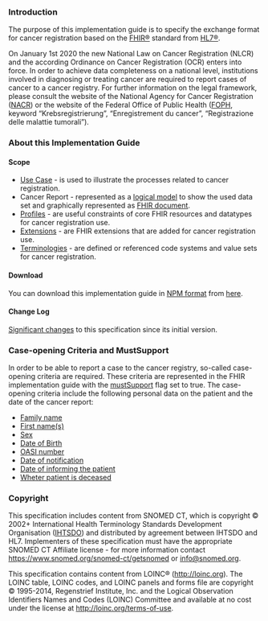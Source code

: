 ### Introduction
The purpose of this implementation guide is to specify the exchange format for cancer registration based on the [FHIR®](https://www.hl7.org/fhir/) standard from [HL7®](https://www.hl7.org/).

On January 1st 2020 the new National Law on Cancer Registration (NLCR) and the according Ordinance on Cancer Registration (OCR) enters into force. In order to achieve data completeness on a national level, institutions involved in diagnosing or treating cancer are required to report cases of cancer to a cancer registry. For further information on the legal framework, please consult the website of the National Agency for Cancer Registration ([NACR](https://www.nkrs.ch/)) or the website of the Federal Office of Public Health ([FOPH](https://www.bag.admin.ch/), keyword “Krebsregistrierung”, “Enregistrement du cancer”, “Registrazione delle malattie tumorali”).

### About this Implementation Guide
#### Scope
* [Use Case](usecase-german.html) - is used to illustrate the processes related to cancer registration.
* Cancer Report - represented as a [logical model](logicalmodel.html) to show the used data set and graphically represented as [FHIR document](document.html).
* [Profiles](profiles.html) - are useful constraints of core FHIR resources and datatypes for cancer registration use.
* [Extensions](extensions.html) - are FHIR extensions that are added for cancer registration use.
* [Terminologies](terminology.html) - are defined or referenced code systems and value sets for cancer registration.

#### Download
You can download this implementation guide in [NPM format](https://confluence.hl7.org/display/FHIR/NPM+Package+Specification) from [here](package.tgz).

#### Change Log
[Significant changes](changelog.html) to this specification since its initial version.

### Case-opening Criteria and MustSupport
In order to be able to report a case to the cancer registry, so-called case-opening criteria are required. These criteria are represented in the FHIR implementation guide with the [mustSupport](https://www.hl7.org/fhir/conformance-rules.html#mustSupport) flag set to true. The case-opening criteria include the following personal data on the patient and the date of the cancer report:

* [Family name](StructureDefinition-ch-crl-patient-definitions.html#Patient.name.family)
* [First name(s)](StructureDefinition-ch-crl-patient-definitions.html#Patient.name.given)
* [Sex](StructureDefinition-ch-crl-patient-definitions.html#Patient.gender)
* [Date of Birth](StructureDefinition-ch-crl-patient-definitions.html#Patient.birthDate)
* [OASI number](StructureDefinition-ch-crl-patient-definitions.html#Patient.identifier:AHVN13)
* [Date of notification](StructureDefinition-ch-crl-bundle-definitions.html#Bundle.timestamp)
* [Date of informing the patient](StructureDefinition-ch-crl-composition-definitions.html#Composition.section:registrationRequirements.entry:communication)
* [Wheter patient is deceased](StructureDefinition-ch-crl-patient-definitions.html#Patient.deceased[x])


### Copyright
This specification includes content from SNOMED CT, which is copyright © 2002+ International Health Terminology Standards Development Organisation ([IHTSDO](http://snomed.org/)) and distributed by agreement between IHTSDO and HL7. Implementers of these specification must have the appropriate SNOMED CT Affiliate license - for more information contact 
<https://www.snomed.org/snomed-ct/getsnomed> or <info@snomed.org>.

This specification contains content from LOINC® (<http://loinc.org>). The LOINC table, LOINC codes, and LOINC panels and forms file are copyright © 1995-2014, Regenstrief Institute, Inc. and the Logical Observation Identifiers Names and Codes (LOINC) Committee and available at no cost under the license at <http://loinc.org/terms-of-use>.
